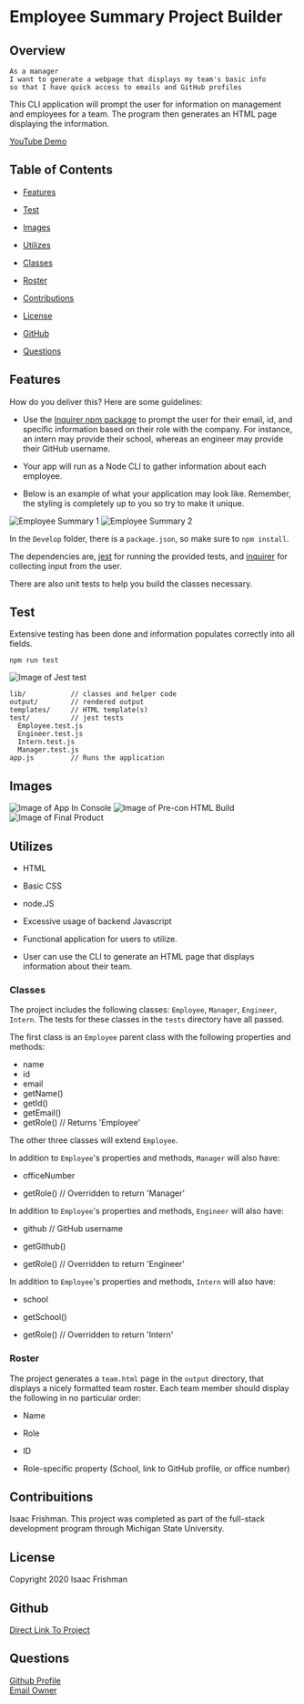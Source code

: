 # Employee Summary Project Builder

## Overview

```
As a manager
I want to generate a webpage that displays my team's basic info
so that I have quick access to emails and GitHub profiles
```
This CLI application will prompt the user for information on management and employees for a team. The program then generates an HTML page displaying the information.

[YouTube Demo](https://youtu.be/COlj8ZTFP2o)


## Table of Contents

* [Features](#Features) <br>

* [Test](#Test) <br>

* [Images](#Images) <br>

* [Utilizes](#Utilizes) <br>

* [Classes](#Classes) <br>

* [Roster](#Roster) <br>

* [Contributions](#Contributions) <br>

* [License](#License) <br>

* [GitHub](#Github) <br>

* [Questions](#Questions) <br>


## Features

How do you deliver this? Here are some guidelines:

* Use the [Inquirer npm package](https://github.com/SBoudrias/Inquirer.js/) to prompt the user for their email, id, and specific information based on their role with the company. For instance, an intern may provide their school, whereas an engineer may provide their GitHub username.

* Your app will run as a Node CLI to gather information about each employee.

* Below is an example of what your application may look like. Remember, the styling is completely up to you so try to make it unique.

![Employee Summary 1](./Assets/10-OOP-homework-demo-1.png)
![Employee Summary 2](./Assets/10-OOP-homework-demo-2.png)

In the `Develop` folder, there is a `package.json`, so make sure to `npm install`.

The dependencies are, [jest](https://jestjs.io/) for running the provided tests, and [inquirer](https://www.npmjs.com/package/inquirer) for collecting input from the user.

There are also unit tests to help you build the classes necessary.

## Test

Extensive testing has been done and information populates correctly into all fields.
```
npm run test
```
  ![Image of Jest test](https://github.com/blackedoutkeys/readmeGenerator/blob/main/images/gitbashimage.png)

```
lib/           // classes and helper code
output/        // rendered output
templates/     // HTML template(s)
test/          // jest tests
  Employee.test.js
  Engineer.test.js
  Intern.test.js
  Manager.test.js
app.js         // Runs the application

```
## Images

  ![Image of App In Console](https://github.com/blackedoutkeys/readmeGenerator/blob/main/images/gitbashimage.png)
  ![Image of Pre-con HTML Build](https://github.com/blackedoutkeys/readmeGenerator/blob/main/images/gitbashimage.png)
  ![Image of Final Product](https://github.com/blackedoutkeys/readmeGenerator/blob/main/images/gitbashimage.png)


## Utilizes

* HTML

* Basic CSS

* node.JS

* Excessive usage of backend Javascript

* Functional application for users to utilize.

* User can use the CLI to generate an HTML page that displays information about their team.


### Classes
The project includes the following classes: `Employee`, `Manager`, `Engineer`,
`Intern`. The tests for these classes in the `tests` directory have all passed.

The first class is an `Employee` parent class with the following properties and
methods:

  * name
  * id
  * email
  * getName()
  * getId()
  * getEmail()
  * getRole() // Returns 'Employee'

The other three classes will extend `Employee`. 

In addition to `Employee`'s properties and methods, `Manager` will also have:

  * officeNumber

  * getRole() // Overridden to return 'Manager'

In addition to `Employee`'s properties and methods, `Engineer` will also have:

  * github  // GitHub username

  * getGithub()

  * getRole() // Overridden to return 'Engineer'

In addition to `Employee`'s properties and methods, `Intern` will also have:

  * school 

  * getSchool()

  * getRole() // Overridden to return 'Intern'


### Roster

The project generates a `team.html` page in the `output` directory, that displays a nicely formatted team roster. Each team member should display the following in no particular order:

  * Name

  * Role

  * ID

  * Role-specific property (School, link to GitHub profile, or office number)

## Contribuitions

Isaac Frishman. This project was completed as part of the full-stack development program through Michigan State University.

## License

Copyright 2020 Isaac Frishman

## Github

[Direct Link To Project](https://github.com/blackedoutkeys/EmployeeBreakdownSummary) <br>

## Questions

[Github Profile](https://github.com/blackedoutkeys) <br>
[Email Owner](isaacfrishman@gmail.com)
